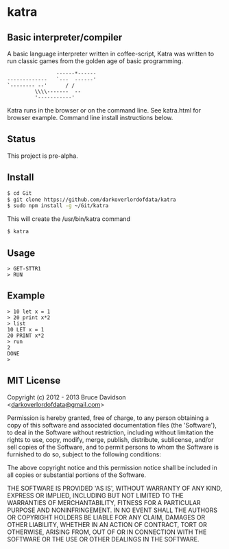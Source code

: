 # katra

## Basic interpreter/compiler


A basic language interpreter written in coffee-script,
Katra was written to run classic games from the golden age of basic programming.

                    ------*------
    -------------   `---  ------'
    `-------- --'      / /
             \\\\-------  --
             '-----------'

Katra runs in the browser or on the command line. See katra.html for browser example.
Command line install instructions below.


## Status
This project is pre-alpha.

## Install

```bash
$ cd Git
$ git clone https://github.com/darkoverlordofdata/katra
$ sudo npm install -g ~/Git/katra
```

This will create the /usr/bin/katra command

```bash
$ katra
```

## Usage
```basic
> GET-STTR1
> RUN
```

## Example
```basic
> 10 let x = 1
> 20 print x*2
> list
10 LET x = 1
20 PRINT x*2
> run
2
DONE
>
```


## MIT License

Copyright (c) 2012 - 2013 Bruce Davidson &lt;darkoverlordofdata@gmail.com&gt;

Permission is hereby granted, free of charge, to any person obtaining
a copy of this software and associated documentation files (the
'Software'), to deal in the Software without restriction, including
without limitation the rights to use, copy, modify, merge, publish,
distribute, sublicense, and/or sell copies of the Software, and to
permit persons to whom the Software is furnished to do so, subject to
the following conditions:

The above copyright notice and this permission notice shall be
included in all copies or substantial portions of the Software.

THE SOFTWARE IS PROVIDED 'AS IS', WITHOUT WARRANTY OF ANY KIND,
EXPRESS OR IMPLIED, INCLUDING BUT NOT LIMITED TO THE WARRANTIES OF
MERCHANTABILITY, FITNESS FOR A PARTICULAR PURPOSE AND NONINFRINGEMENT.
IN NO EVENT SHALL THE AUTHORS OR COPYRIGHT HOLDERS BE LIABLE FOR ANY
CLAIM, DAMAGES OR OTHER LIABILITY, WHETHER IN AN ACTION OF CONTRACT,
TORT OR OTHERWISE, ARISING FROM, OUT OF OR IN CONNECTION WITH THE
SOFTWARE OR THE USE OR OTHER DEALINGS IN THE SOFTWARE.